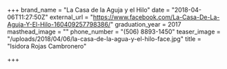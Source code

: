 +++
brand_name = "La Casa de la Aguja y el Hilo"
date = "2018-04-06T11:27:50Z"
external_url = "https://www.facebook.com/La-Casa-De-La-Aguja-Y-El-Hilo-160409257798386/"
graduation_year = 2017
masthead_image = ""
phone_number = "(506) 8893-1450"
teaser_image = "/uploads/2018/04/06/la-casa-de-la-agua-y-el-hilo-face.jpg"
title = "Isidora Rojas Cambronero"

+++
